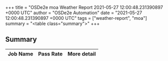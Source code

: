 +++
title = "OSDe2e moa Weather Report 2021-05-27 12:00:48.231390897 +0000 UTC"
author = "OSDe2e Automation"
date = "2021-05-27 12:00:48.231390897 +0000 UTC"
tags = ["weather-report", "moa"]
summary = "<table class=\"summary\"></table>"
+++
## Summary

| Job Name | Pass Rate | More detail |
|----------|-----------|-------------|



